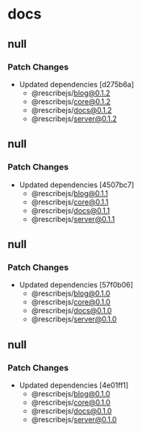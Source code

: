 # docs

## null

### Patch Changes

-   Updated dependencies [d275b6a]
    -   @rescribejs/blog@0.1.2
    -   @rescribejs/core@0.1.2
    -   @rescribejs/docs@0.1.2
    -   @rescribejs/server@0.1.2

## null

### Patch Changes

-   Updated dependencies [4507bc7]
    -   @rescribejs/blog@0.1.1
    -   @rescribejs/core@0.1.1
    -   @rescribejs/docs@0.1.1
    -   @rescribejs/server@0.1.1

## null

### Patch Changes

-   Updated dependencies [57f0b06]
    -   @rescribejs/blog@0.1.0
    -   @rescribejs/core@0.1.0
    -   @rescribejs/docs@0.1.0
    -   @rescribejs/server@0.1.0

## null

### Patch Changes

-   Updated dependencies [4e01ff1]
    -   @rescribejs/blog@0.1.0
    -   @rescribejs/core@0.1.0
    -   @rescribejs/docs@0.1.0
    -   @rescribejs/server@0.1.0

